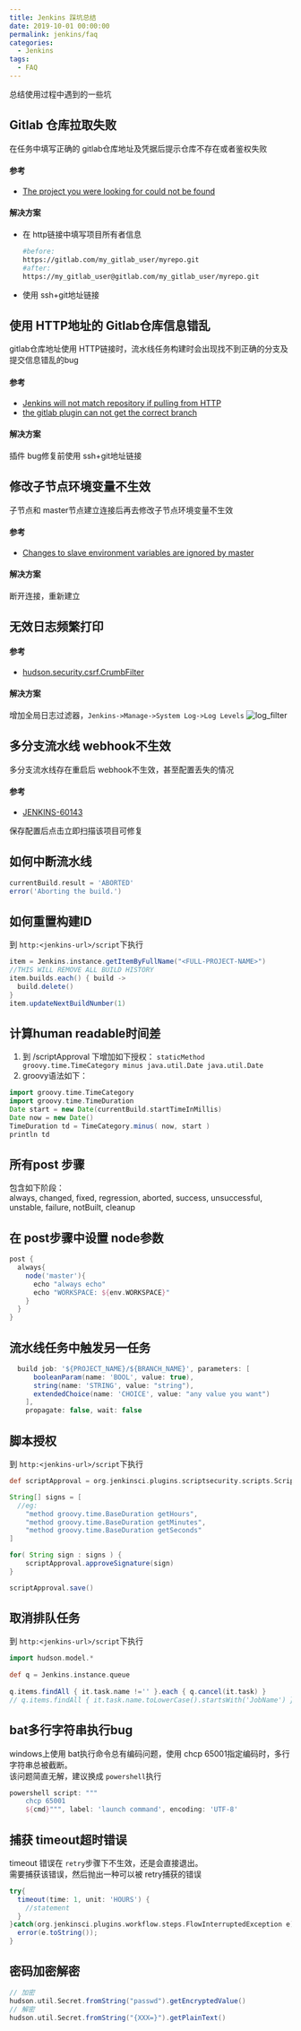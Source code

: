 ```yaml
---
title: Jenkins 踩坑总结
date: 2019-10-01 00:00:00
permalink: jenkins/faq
categories: 
  - Jenkins
tags: 
  - FAQ
---
```


总结使用过程中遇到的一些坑

## Gitlab 仓库拉取失败
在任务中填写正确的 gitlab仓库地址及凭据后提示仓库不存在或者鉴权失败

#### 参考
- [The project you were looking for could not be found](https://gitlab.com/gitlab-com/support-forum/issues/638)

#### 解决方案
- 在 http链接中填写项目所有者信息
    ```bash
    #before:
    https://gitlab.com/my_gitlab_user/myrepo.git
    #after:
    https://my_gitlab_user@gitlab.com/my_gitlab_user/myrepo.git
    ```
- 使用 ssh+git地址链接

## 使用 HTTP地址的 Gitlab仓库信息错乱
gitlab仓库地址使用 HTTP链接时，流水线任务构建时会出现找不到正确的分支及提交信息错乱的bug

#### 参考
- [Jenkins will not match repository if pulling from HTTP](https://github.com/jenkinsci/gitlab-plugin/issues/477)
- [the gitlab plugin can not get the correct branch](https://github.com/jenkinsci/gitlab-plugin/issues/444)

#### 解决方案
插件 bug修复前使用 ssh+git地址链接

## 修改子节点环境变量不生效
子节点和 master节点建立连接后再去修改子节点环境变量不生效

#### 参考
- [Changes to slave environment variables are ignored by master](https://issues.jenkins-ci.org/browse/JENKINS-27739?page=com.atlassian.jira.plugin.system.issuetabpanels%3Acomment-tabpanel&showAll=true)

#### 解决方案
断开连接，重新建立


## 无效日志频繁打印
#### 参考
- [hudson.security.csrf.CrumbFilter](https://issues.jenkins-ci.org/browse/JENKINS-40344)

#### 解决方案
增加全局日志过滤器，`Jenkins->Manage->System Log->Log Levels`
![log_filter](./images/log_filter.png)


## 多分支流水线 webhook不生效
多分支流水线存在重启后 webhook不生效，甚至配置丢失的情况
#### 参考
- [JENKINS-60143](https://issues.jenkins-ci.org/browse/JENKINS-60143)

保存配置后点击立即扫描该项目可修复

## 如何中断流水线
```groovy
currentBuild.result = 'ABORTED'
error('Aborting the build.')
```

## 如何重置构建ID
到 `http:<jenkins-url>/script`下执行
```groovy
item = Jenkins.instance.getItemByFullName("<FULL-PROJECT-NAME>")
//THIS WILL REMOVE ALL BUILD HISTORY
item.builds.each() { build ->
  build.delete()
}
item.updateNextBuildNumber(1)
```

## 计算human readable时间差
1. 到 /scriptApproval 下增加如下授权：
`staticMethod groovy.time.TimeCategory minus java.util.Date java.util.Date`
2. groovy语法如下：
```groovy
import groovy.time.TimeCategory
import groovy.time.TimeDuration
Date start = new Date(currentBuild.startTimeInMillis)
Date now = new Date()
TimeDuration td = TimeCategory.minus( now, start )
println td

```

## 所有post 步骤
包含如下阶段：  
always, changed, fixed, regression, aborted, success, unsuccessful, unstable, failure, notBuilt, cleanup

## 在 post步骤中设置 node参数
```groovy
post {
  always{
    node('master'){
      echo "always echo"
      echo "WORKSPACE: ${env.WORKSPACE}"
    }
  }
}
```

## 流水线任务中触发另一任务
```groovy
  build job: '${PROJECT_NAME}/${BRANCH_NAME}', parameters: [
      booleanParam(name: 'BOOL', value: true),
      string(name: 'STRING', value: "string"),
      extendedChoice(name: 'CHOICE', value: "any value you want")
    ],
    propagate: false, wait: false
```

## 脚本授权
到 `http:<jenkins-url>/script`下执行
```groovy
def scriptApproval = org.jenkinsci.plugins.scriptsecurity.scripts.ScriptApproval.get()

String[] signs = [
  //eg:
	"method groovy.time.BaseDuration getHours",
	"method groovy.time.BaseDuration getMinutes",
	"method groovy.time.BaseDuration getSeconds"
]

for( String sign : signs ) {
    scriptApproval.approveSignature(sign)
}

scriptApproval.save()
```

## 取消排队任务
到 `http:<jenkins-url>/script`下执行
```groovy
import hudson.model.*
 
def q = Jenkins.instance.queue
 
q.items.findAll { it.task.name !='' }.each { q.cancel(it.task) }
// q.items.findAll { it.task.name.toLowerCase().startsWith('JobName') }.each { q.cancel(it.task) }
```

## bat多行字符串执行bug
windows上使用 bat执行命令总有编码问题，使用 chcp 65001指定编码时，多行字符串总被截断。  
该问题简直无解，建议换成 `powershell`执行
```groovy
powershell script: """
    chcp 65001
    ${cmd}""", label: 'launch command', encoding: 'UTF-8'
```


## 捕获 timeout超时错误
timeout 错误在 `retry`步骤下不生效，还是会直接退出。  
需要捕获该错误，然后抛出一种可以被 retry捕获的错误
```groovy
try{
  timeout(time: 1, unit: 'HOURS') {
    //statement
  }
}catch(org.jenkinsci.plugins.workflow.steps.FlowInterruptedException e){
  error(e.toString());
}
```


## 密码加密解密
```groovy
// 加密
hudson.util.Secret.fromString("passwd").getEncryptedValue()
// 解密
hudson.util.Secret.fromString("{XXX=}").getPlainText()
```